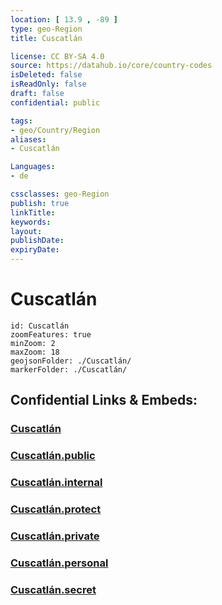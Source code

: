 ```yaml
---
location: [ 13.9 , -89 ] 
type: geo-Region
title: Cuscatlán

license: CC BY-SA 4.0
source: https://datahub.io/core/country-codes
isDeleted: false
isReadOnly: false
draft: false
confidential: public

tags:
- geo/Country/Region
aliases:
- Cuscatlán

Languages:
- de

cssclasses: geo-Region
publish: true
linkTitle: 
keywords: 
layout: 
publishDate: 
expiryDate: 
---
```


# Cuscatlán

```leaflet
id: Cuscatlán
zoomFeatures: true 
minZoom: 2 
maxZoom: 18
geojsonFolder: ./Cuscatlán/
markerFolder: ./Cuscatlán/
```


## Confidential Links & Embeds: 

### [Cuscatlán](/_Standards/Earth/Continent/America~Central/El_Salvador/Departments~El_Salvador/Cuscatlán.md) 

### [Cuscatlán.public](/_public/Earth/Continent/America~Central/El_Salvador/Departments~El_Salvador/Cuscatlán.public.md) 

### [Cuscatlán.internal](/_internal/Earth/Continent/America~Central/El_Salvador/Departments~El_Salvador/Cuscatlán.internal.md) 

### [Cuscatlán.protect](/_protect/Earth/Continent/America~Central/El_Salvador/Departments~El_Salvador/Cuscatlán.protect.md) 

### [Cuscatlán.private](/_private/Earth/Continent/America~Central/El_Salvador/Departments~El_Salvador/Cuscatlán.private.md) 

### [Cuscatlán.personal](/_personal/Earth/Continent/America~Central/El_Salvador/Departments~El_Salvador/Cuscatlán.personal.md) 

### [Cuscatlán.secret](/_secret/Earth/Continent/America~Central/El_Salvador/Departments~El_Salvador/Cuscatlán.secret.md)

